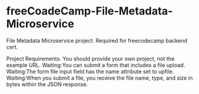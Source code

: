 # freeCoadeCamp-File-Metadata-Microservice
File Metadata Microservice project. Required for freecodecamp backend cert.

Project Requirements.
You should provide your own project, not the example URL.
Waiting:You can submit a form that includes a file upload.
Waiting:The form file input field has the name attribute set to upfile.
Waiting:When you submit a file, you receive the file name, type, and size in bytes within the JSON response.
